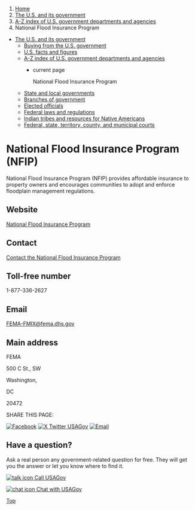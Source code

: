1. [Home](/)
2. [The U.S. and its government](/about-the-us)
3. [A-Z index of U.S. government departments and agencies](/agency-index)
4. National Flood Insurance Program

* [The U.S. and its government](/about-the-us)
  + [Buying from the U.S. government](/buy-from-government)
  + [U.S. facts and figures](/facts-figures)
  + [A-Z index of U.S. government departments and agencies](/agency-index)
    - current page

      National Flood Insurance Program
  + [State and local governments](/state-local-governments)
  + [Branches of government](/branches-of-government)
  + [Elected officials](/elected-officials)
  + [Federal laws and regulations](/laws-and-regulations)
  + [Indian tribes and resources for Native Americans](/tribes)
  + [Federal, state, territory, county, and municipal courts](/courts)

National Flood Insurance Program
(NFIP)
=======================================

National Flood Insurance Program (NFIP) provides affordable insurance to property owners and encourages communities to adopt and enforce floodplain management regulations.

Website
-------

[National Flood Insurance Program](https://www.floodsmart.gov/)

Contact
-------

[Contact the National Flood Insurance Program](https://www.floodsmart.gov/contact)

Toll-free number
----------------

1-877-336-2627

Email
-----

[FEMA-FMIX@fema.dhs.gov](mailto:FEMA-FMIX@fema.dhs.gov)

Main address
------------

FEMA
  

500 C St., SW
  

Washington,

DC

20472

SHARE THIS PAGE:

[![Facebook](/themes/custom/usagov/images/social-media-icons/Facebook_Icon.svg)](https://www.facebook.com/sharer/sharer.php?u=https://www.usa.gov/agencies/national-flood-insurance-program&v=3)
[![X Twitter USAGov](/themes/custom/usagov/images/social-media-icons/X_Twitter_Icon.svg?version=2)](https://twitter.com/intent/tweet?source=webclient&text=https://www.usa.gov/agencies/national-flood-insurance-program)
[![Email](/themes/custom/usagov/images/social-media-icons/Email_Icon.svg?version=2)](mailto:?subject=https://www.usa.gov/agencies/national-flood-insurance-program)

Have a question?
----------------

Ask a real person any government-related question for free. They will get you the answer or let you know where to find it.

[![talk icon](/themes/custom/usagov/images/ICONS_talk.png)
Call USAGov](/phone)

[![chat icon](/themes/custom/usagov/images/ICONS_chat.png)
Chat with USAGov](/chat)

[Top](#main-content)